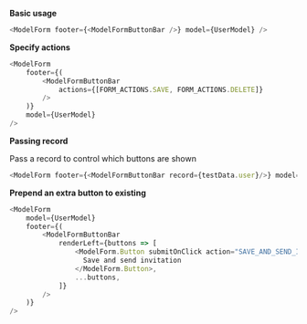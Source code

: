 **Basic usage**

```js
<ModelForm footer={<ModelFormButtonBar />} model={UserModel} />
```

**Specify actions**

```js
<ModelForm
    footer={(
        <ModelFormButtonBar
            actions={[FORM_ACTIONS.SAVE, FORM_ACTIONS.DELETE]}
        />
    )}
    model={UserModel}
/>
```

**Passing record**

Pass a record to control which buttons are shown

```js
<ModelForm footer={<ModelFormButtonBar record={testData.user}/>} model={UserModel} />
```

**Prepend an extra button to existing**

```js
<ModelForm
    model={UserModel}
    footer={(
        <ModelFormButtonBar
            renderLeft={buttons => [
                <ModelForm.Button submitOnClick action="SAVE_AND_SEND_INVITATION">
                  Save and send invitation
                </ModelForm.Button>,
                ...buttons,
            ]}
        />
    )}
/>
```